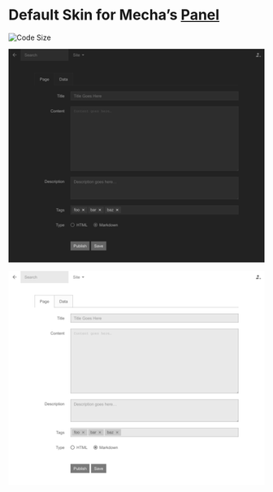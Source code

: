 Default Skin for Mecha&rsquo;s [Panel](https://github.com/mecha-cms/x.panel)
============================================================================

![Code Size](https://img.shields.io/github/languages/code-size/mecha-cms/x.panel.skin.default?color=%23444&style=for-the-badge)

![Default Dark](index.png)

![Default Light](index/1.png)